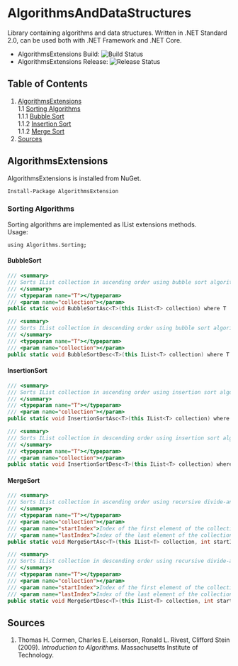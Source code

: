 # AlgorithmsAndDataStructures

Library containing algorithms and data structures. Written in .NET Standard 2.0, can be used both with .NET Framework and .NET Core.

- AlgorithmsExtensions Build: ![Build Status](
https://dev.azure.com/marekott94/AlgorithmsAndDataStructures/_apis/build/status/AlgorithmsBuild?branchName=master "Build Status")
- AlgorithmsExtensions Release: ![Release Status](
https://vsrm.dev.azure.com/marekott94/_apis/public/Release/badge/2413bb11-0690-4a93-94d6-5246c6d9b814/1/1 "Release Status")

## Table of Contents
1. [ AlgorithmsExtensions ](#algorithmsExtensions)<br/>
1.1 [ Sorting Algorithms ](#sortingAlgorithms)<br/>
1.1.1 [ Bubble Sort ](#bubbleSort)<br/>
1.1.2 [ Insertion Sort ](#insertionSort)<br/>
1.1.2 [ Merge Sort ](#mergeSort)<br/>
2. [ Sources ](#sources)<br/>

<a name="algorithmsExtensions"></a>
## AlgorithmsExtensions 
AlgorithmsExtensions is installed from NuGet.
```
Install-Package AlgorithmsExtension
```
<a name="sortingAlgorithms"></a>
### Sorting Algorithms
Sorting algorithms are implemented as IList extensions methods.<br/>
Usage:
```
using Algorithms.Sorting;
```

<a name="bubbleSort"></a>
#### BubbleSort
```csharp
/// <summary>
/// Sorts IList collection in ascending order using bubble sort algorithm
/// </summary>
/// <typeparam name="T"></typeparam>
/// <param name="collection"></param>
public static void BubbleSortAsc<T>(this IList<T> collection) where T : IComparable, IComparable<T>
```
```csharp
/// <summary>
/// Sorts IList collection in descending order using bubble sort algorithm
/// </summary>
/// <typeparam name="T"></typeparam>
/// <param name="collection"></param>
public static void BubbleSortDesc<T>(this IList<T> collection) where T : IComparable, IComparable<T>
```

<a name="insertionSort"></a>
#### InsertionSort
```csharp
/// <summary>
/// Sorts IList collection in ascending order using insertion sort algorithm.
/// </summary>
/// <typeparam name="T"></typeparam>
/// <param name="collection"></param>
public static void InsertionSortAsc<T>(this IList<T> collection) where T : IComparable, IComparable<T>
```
```csharp
/// <summary>
/// Sorts IList collection in descending order using insertion sort algorithm.
/// </summary>
/// <typeparam name="T"></typeparam>
/// <param name="collection"></param>
public static void InsertionSortDesc<T>(this IList<T> collection) where T : IComparable, IComparable<T>
```

<a name="mergeSort"></a>
#### MergeSort
```csharp
/// <summary>
/// Sorts IList collection in ascending order using recursive divide-and-conquer algorithm
/// </summary>
/// <typeparam name="T"></typeparam>
/// <param name="collection"></param>
/// <param name="startIndex">Index of the first element of the collection</param>
/// <param name="lastIndex">Index of the last element of the collection</param>
public static void MergeSortAsc<T>(this IList<T> collection, int startIndex, int lastIndex) where T : IComparable, IComparable<T>
```
```csharp
/// <summary>
/// Sorts IList collection in descending order using recursive divide-and-conquer algorithm
/// </summary>
/// <typeparam name="T"></typeparam>
/// <param name="collection"></param>
/// <param name="startIndex">Index of the first element of the collection</param>
/// <param name="lastIndex">Index of the last element of the collection</param>
public static void MergeSortDesc<T>(this IList<T> collection, int startIndex, int lastIndex) where T : IComparable, IComparable<T>
```

<a name="sources"></a>
## Sources
1. Thomas H. Cormen, Charles E. Leiserson, Ronald L. Rivest, Clifford Stein (2009). *Introduction to Algorithms*. 
Massachusetts Institute of Technology.
